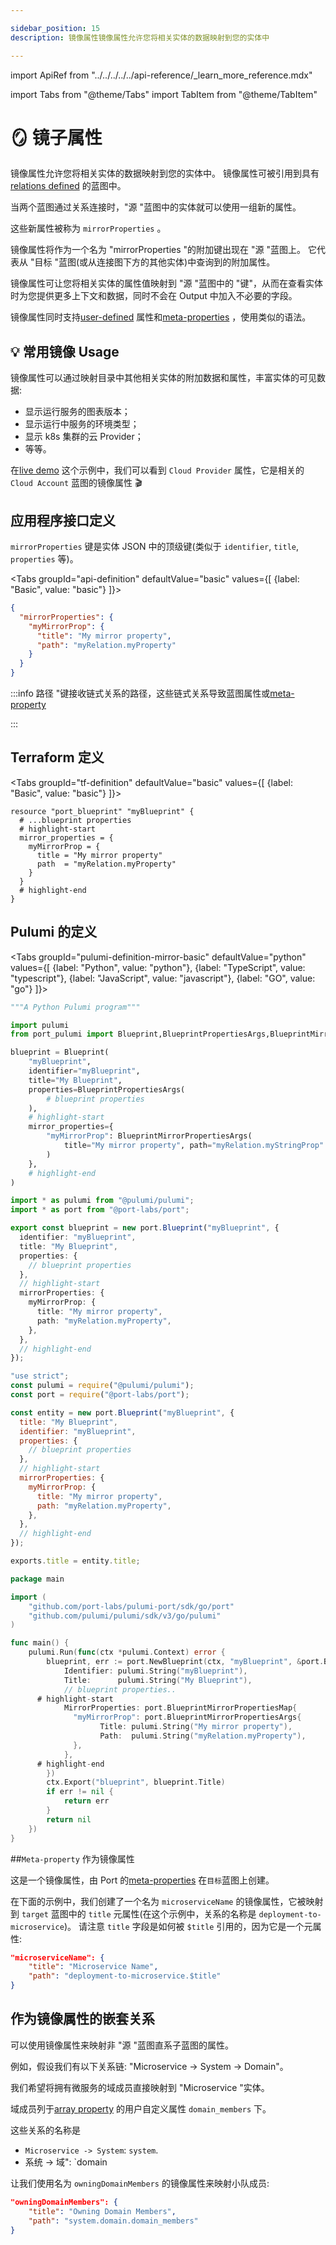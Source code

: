 ```yaml
---

sidebar_position: 15
description: 镜像属性镜像属性允许您将相关实体的数据映射到您的实体中

---
```


import ApiRef from "../../../../../api-reference/_learn_more_reference.mdx"

import Tabs from "@theme/Tabs"
import TabItem from "@theme/TabItem"

# 🪞 镜子属性

镜像属性允许您将相关实体的数据映射到您的实体中。 镜像属性可被引用到具有[relations defined](../../../relate-blueprints/relate-blueprints.md) 的蓝图中。

当两个蓝图通过关系连接时，"源 "蓝图中的实体就可以使用一组新的属性。

这些新属性被称为 `mirrorProperties` 。

镜像属性将作为一个名为 "mirrorProperties "的附加键出现在 "源 "蓝图上。 它代表从 "目标 "蓝图(或从连接图下方的其他实体)中查询到的附加属性。

镜像属性可让您将相关实体的属性值映射到 "源 "蓝图中的 "键"，从而在查看实体时为您提供更多上下文和数据，同时不会在 Output 中加入不必要的字段。

镜像属性同时支持[user-defined](../properties.md#available-properties) 属性和[meta-properties](../meta-properties.md) ，使用类似的语法。

## 💡 常用镜像 Usage

镜像属性可以通过映射目录中其他相关实体的附加数据和属性，丰富实体的可见数据: 

* 显示运行服务的图表版本；
* 显示运行中服务的环境类型；
* 显示 k8s 集群的云 Provider；
* 等等。

在[live demo](https://demo.getport.io/k8s-clusters) 这个示例中，我们可以看到 `Cloud Provider` 属性，它是相关的 `Cloud Account` 蓝图的镜像属性 🎬

## 应用程序接口定义

`mirrorProperties` 键是实体 JSON 中的顶级键(类似于 `identifier`, `title`, `properties` 等)。

<Tabs groupId="api-definition" defaultValue="basic" values={[
{label: "Basic", value: "basic"}
]}>

<TabItem value="basic">

```json showLineNumbers
{
  "mirrorProperties": {
    "myMirrorProp": {
      "title": "My mirror property",
      "path": "myRelation.myProperty"
    }
  }
}
```

</TabItem>
</Tabs>

<ApiRef />

:::info 路径 "键接收链式关系的路径，这些链式关系导致蓝图属性或[meta-property](#meta-property-as-a-mirror-property)

:::

## Terraform 定义

<Tabs groupId="tf-definition" defaultValue="basic" values={[
{label: "Basic", value: "basic"}
]}>

<TabItem value="basic">

```hcl showLineNumbers
resource "port_blueprint" "myBlueprint" {
  # ...blueprint properties
  # highlight-start
  mirror_properties = {
    myMirrorProp = {
      title = "My mirror property"
      path  = "myRelation.myProperty"
    }
  }
  # highlight-end
}
```

</TabItem>
</Tabs>

## Pulumi 的定义

<Tabs groupId="pulumi-definition-mirror-basic" defaultValue="python" values={[
{label: "Python", value: "python"},
{label: "TypeScript", value: "typescript"},
{label: "JavaScript", value: "javascript"},
{label: "GO", value: "go"}
]}>

<TabItem value="python">

```python showLineNumbers
"""A Python Pulumi program"""

import pulumi
from port_pulumi import Blueprint,BlueprintPropertiesArgs,BlueprintMirrorPropertiesArgs

blueprint = Blueprint(
    "myBlueprint",
    identifier="myBlueprint",
    title="My Blueprint",
    properties=BlueprintPropertiesArgs(
        # blueprint properties
    ),
    # highlight-start
    mirror_properties={
        "myMirrorProp": BlueprintMirrorPropertiesArgs(
            title="My mirror property", path="myRelation.myStringProp"
        )
    },
    # highlight-end
)
```

</TabItem>

<TabItem value="typescript">

```typescript showLineNumbers
import * as pulumi from "@pulumi/pulumi";
import * as port from "@port-labs/port";

export const blueprint = new port.Blueprint("myBlueprint", {
  identifier: "myBlueprint",
  title: "My Blueprint",
  properties: {
    // blueprint properties
  },
  // highlight-start
  mirrorProperties: {
    myMirrorProp: {
      title: "My mirror property",
      path: "myRelation.myProperty",
    },
  },
  // highlight-end
});
```

</TabItem>

<TabItem value="javascript">

```javascript showLineNumbers
"use strict";
const pulumi = require("@pulumi/pulumi");
const port = require("@port-labs/port");

const entity = new port.Blueprint("myBlueprint", {
  title: "My Blueprint",
  identifier: "myBlueprint",
  properties: {
    // blueprint properties
  },
  // highlight-start
  mirrorProperties: {
    myMirrorProp: {
      title: "My mirror property",
      path: "myRelation.myProperty",
    },
  },
  // highlight-end
});

exports.title = entity.title;
```

</TabItem>
<TabItem value="go">

```go showLineNumbers
package main

import (
    "github.com/port-labs/pulumi-port/sdk/go/port"
    "github.com/pulumi/pulumi/sdk/v3/go/pulumi"
)

func main() {
    pulumi.Run(func(ctx *pulumi.Context) error {
    	blueprint, err := port.NewBlueprint(ctx, "myBlueprint", &port.BlueprintArgs{
    		Identifier: pulumi.String("myBlueprint"),
    		Title:      pulumi.String("My Blueprint"),
    		// blueprint properties..
      # highlight-start
    		MirrorProperties: port.BlueprintMirrorPropertiesMap{
              "myMirrorProp": port.BlueprintMirrorPropertiesArgs{
                    Title: pulumi.String("My mirror property"),
                    Path:  pulumi.String("myRelation.myProperty"),
    		  },
    		},
      # highlight-end
    	})
    	ctx.Export("blueprint", blueprint.Title)
    	if err != nil {
    		return err
    	}
    	return nil
    })
}
```

</TabItem>

</Tabs>

##`Meta-property` 作为镜像属性

这是一个镜像属性，由 Port 的[meta-properties](../meta-properties.md) 在`目标`蓝图上创建。

在下面的示例中，我们创建了一个名为 `microserviceName` 的镜像属性，它被映射到 `target` 蓝图中的 `title` 元属性(在这个示例中，关系的名称是 `deployment-to-microservice`)。 请注意 `title` 字段是如何被 `$title` 引用的，因为它是一个元属性: 

```json showLineNumbers
"microserviceName": {
    "title": "Microservice Name",
    "path": "deployment-to-microservice.$title"
}
```

## 作为镜像属性的嵌套关系

可以使用镜像属性来映射非 "源 "蓝图直系子蓝图的属性。

例如，假设我们有以下关系链: "Microservice -> System -> Domain"。

我们希望将拥有微服务的域成员直接映射到 "Microservice "实体。

域成员列于[array property](../array.md) 的用户自定义属性 `domain_members` 下。

这些关系的名称是

* `Microservice -> System`: `system`.
* 系统 -> 域":  `domain

让我们使用名为 `owningDomainMembers` 的镜像属性来映射小队成员: 

```json showLineNumbers
"owningDomainMembers": {
    "title": "Owning Domain Members",
    "path": "system.domain.domain_members"
}
```